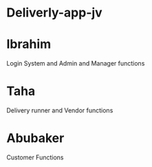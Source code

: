 # Deliverly-app-jv

# Ibrahim
Login System and Admin and Manager functions
# Taha
Delivery runner and Vendor functions
# Abubaker
Customer Functions
